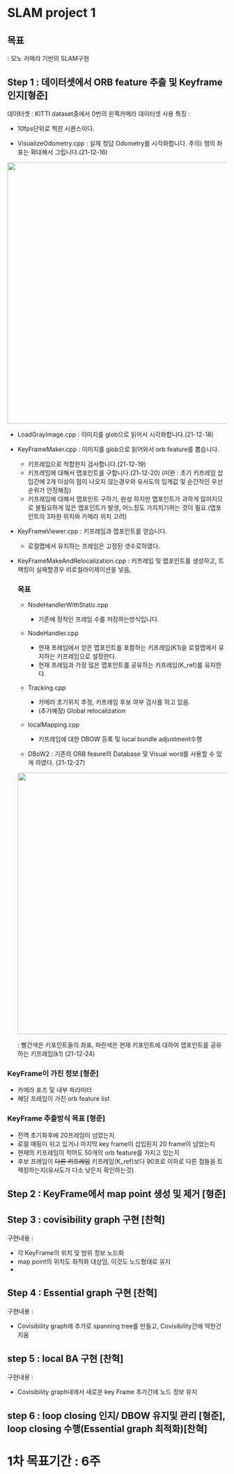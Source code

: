 # SLAM project 1

## 목표 
: 모노 카메라 기반의 SLAM구현 

## Step 1 :  데이터셋에서 ORB feature 추출 및 Keyframe 인지[형준]
데이터셋 : KITTI dataset중에서 0번의 왼쪽카메라 데이터셋 사용 
특징 : 
  - 10fps단위로 찍힌 시퀀스이다. 


- VisualizeOdometry.cpp : 실제 정답 Odometry를 시각화합니다. 주의) 행의 좌표는 확대해서 그립니다.(21-12-16)

<img width ="600" src="https://user-images.githubusercontent.com/63538314/146316571-60f79765-8e3e-4506-af88-35fc96511184.gif">

- LoadGrayImage.cpp : 이미지를 glob으로 읽어서 시각화합니다.(21-12-18)

- KeyFrameMaker.cpp : 이미지를 glob으로 읽어와서 orb feature를 뽑습니다. 
	- 키프레임으로 적합한지 검사합니다.(21-12-19)
	- 키프레임에 대해서 맵포인트를 구합니다.(21-12-20) (미완 : 초기 키프레임 삽입간에 2개 이상의 점이 나오지 않는경우와 유사도의 임계값 및 순간적인 우선순위가 안정해짐)
  - 키프레임에 대해서 맵포인트 구하기, 완성 하지만 맵포인트가 과하게 많아지므로 불필요하게 많은 맵포인트가 발생, 어느정도 가지치기하는 것이 필요.(맵포인트의 3차원 위치와 카메라 위치 고려)
  
- KeyFrameViewer.cpp : 키프레임과 맵포인트를 얻습니다. 
  - 로컬맵에서 유지하는 프레임은 고정된 갯수로하였다.

- KeyFrameMakeAndRelocalization.cpp : 키프레임 및 맵포인트를 생성하고, 트랙킹이 실패할경우 리로컬라이제이션을 넣음,
  ### 목표 
  - NodeHandlerWithStatic.cpp
    - 기존에 정적인 프레임 수를 저장하는방식입니다.
    
  - NodeHandler.cpp 
    - 현재 프레임에서 얻은 맵포인트를 포함하는 키프레임(K1)을 로컬맵에서 유지하는 키프레임으로 설정한다. 
    - 현재 프레임과 가장 많은 맵포인트를 공유하는 키프레임(K_ref)를 유지한다. 

  - Tracking.cpp 
    - 카메라 초기위치 추정, 키프레임 후보 여부 검사를 하고 있음.
    - (추가예정) Global relocalization

  - localMapping.cpp
    - 키프레임에 대한 DBOW 등록 및 local bundle adjustment수행

  - DBoW2 : 기존의 ORB feaure의 Database 및 Visual word를 사용할 수 있게 하였다. (21-12-27)
    
  <img width ="600" src="https://user-images.githubusercontent.com/63538314/147348554-440c3006-0f46-4c82-a7d3-51ed69bc46b9.gif">
  
  : 빨간색은 키포인트들의 좌표, 파란색은 현재 키포인트에 대하여 맵포인트를 공유하는 키프레임(k1) (21-12-24)
  
### KeyFrame이 가진 정보 [형준]
- 카메라 포즈 및 내부 파라미터
- 해당 프레임이 가진 orb feature list

### KeyFrame 추출방식 목표 [형준]
- 전역 초기화후에 20프레임이 넘었는지 
- 로컬 매핑이 쉬고 있거나 마지막 key frame이 삽입된지 20 frame이 넘었는지
- 현재의 키프레임이 적어도 50개의 orb feature를 가지고 있는지
- 후보 프레임이 ~~다른 키프레임~~ 키프레임(K_ref)보다 90프로 이하로 다른 점들을 트랙킹하는지(유사도가 다소 낮은지 확인하는것)

## Step 2 : KeyFrame에서 map point 생성 및 제거 [형준]

## Step 3 : covisibility graph 구현 [찬혁]
구현내용 : 
  - 각 KeyFrame의 위치 및 방위 정보 노드화
  - map point의 위치도 최적화 대상임, 이것도 노드형태로 유지 
  - 
## Step 4 : Essential graph 구현 [찬혁]
구현내용 : 
  - Covisibility graph에 추가로 spanning tree를 만들고, Covisibility간에 약한건 지움
## step 5 : local BA 구현 [찬혁]
구현내용 : 
  - Covisibility graph내에서 새로운 key Frame 추가간에 노드 정보 유지 

## step 6 : loop closing 인지/ DBOW 유지및 관리 [형준], loop closing 수행(Essential graph 최적화)[찬혁]

# 1차 목표기간 :  6주
